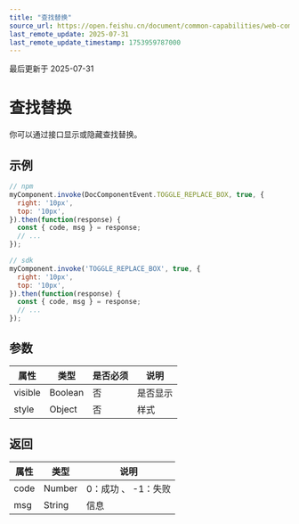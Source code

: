 ```yaml
---
title: "查找替换"
source_url: https://open.feishu.cn/document/common-capabilities/web-components/uYDO3YjL2gzN24iN3cjN/invoke-api/find-and-replace
last_remote_update: 2025-07-31
last_remote_update_timestamp: 1753959787000
---
```

最后更新于 2025-07-31

# 查找替换
你可以通过接口显示或隐藏查找替换。
## 示例
```js
// npm
myComponent.invoke(DocComponentEvent.TOGGLE_REPLACE_BOX, true, {
  right: '10px',
  top: '10px',
}).then(function(response) {
  const { code, msg } = response;
  // ...
});

// sdk
myComponent.invoke('TOGGLE_REPLACE_BOX', true, {
  right: '10px',
  top: '10px',
}).then(function(response) {
  const { code, msg } = response;
  // ...
});
```

## 参数
|属性|	类型|	是否必须	|说明|
| ---|----- | -------|------ | 
|visible|	Boolean	|否|	是否显示
|style| Object|否|样式|

## 返回
|属性|	类型|	说明|
| ---|----- | ------- | 
|code|	Number |	0：成功 、 -1：失败 |
|msg|	String |	信息 |

